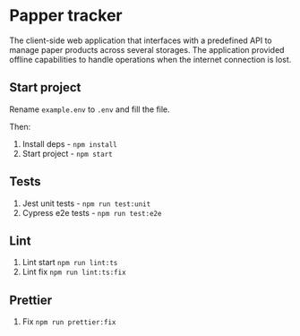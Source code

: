 # Papper tracker

The client-side web application that interfaces with a predefined API to manage
paper products across several storages. The application provided offline
capabilities to handle operations when the internet connection is lost.

## Start project

Rename `example.env` to `.env` and fill the file.

Then:

1. Install deps - `npm install`
2. Start project - `npm start`

## Tests

1. Jest unit tests - `npm run test:unit`
2. Cypress e2e tests - `npm run test:e2e`

## Lint

1. Lint start `npm run lint:ts`
2. Lint fix `npm run lint:ts:fix`

## Prettier
1) Fix `npm run prettier:fix`

